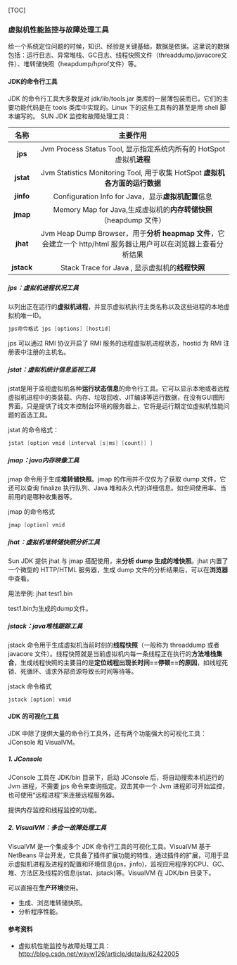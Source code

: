 [TOC]

### 虚拟机性能监控与故障处理工具 

给一个系统定位问题的时候，知识、经验是关键基础，数据是依据。这里说的数据包括：运行日志、异常堆栈、GC日志、线程快照文件（threaddump/javacore文件）、堆转储快照（heapdump/hprof文件）等。

#### JDK的命令行工具

JDK 的命令行工具大多数是对 jdk/lib/tools.jar 类库的一层薄包装而已，它们的主要功能代码是在 tools 类库中实现的。Linux 下的这些工具有的甚至是用 shell 脚本编写的。
SUN JDK 监控和故障处理工具：

|    名称    |                           主要作用                           |
| :--------: | :----------------------------------------------------------: |
|  **jps**   | Jvm Process Status Tool, 显示指定系统内所有的 HotSpot 虚拟机**进程** |
| **jstat**  | Jvm Statistics Monitoring Tool, 用于收集 HotSpot **虚拟机各方面的运行数据** |
| **jinfo**  |     Configuration Info for Java，显示**虚拟机配置**信息      |
|  **jmap**  | Memory Map for Java,生成虚拟机的**内存转储快照**（heapdump 文件） |
|  **jhat**  | Jvm Heap Dump Browser，用于**分析 heapmap 文件**，它会建立一个 http/html 服务器让用户可以在浏览器上查看分析结果 |
| **jstack** |       Stack Trace for Java , 显示虚拟机的**线程快照**        |

##### jps：虚拟机进程状况工具

以列出正在运行的**虚拟机进程**，并显示虚拟机执行主类名称以及这些进程的本地虚拟机唯一ID。

```java
jps命令格式 jps [options] [hostid]
```

jps 可以通过 RMI 协议开启了 RMI 服务的远程虚拟机进程状态，hostid 为 RMI 注册表中注册的主机名。



##### jstat：虚拟机统计信息监视工具

jstat是用于监视虚拟机各种**运行状态信息**的命令行工具。它可以显示本地或者远程虚拟机进程中的类装载、内存、垃圾回收、JIT编译等运行数据，在没有GUI图形界面，只是提供了纯文本控制台环境的服务器上，它将是运行期定位虚拟机性能问题的首选工具。

jstat 的命令格式：

```java
jstat [option vmid [interval [s|ms] [count]] ]
```



##### jmap：java内存映像工具

jmap 命令用于生成**堆转储快照**。jmap 的作用并不仅仅为了获取 dump 文件，它还可以查询 finalize 执行队列、Java 堆和永久代的详细信息。如空间使用率、当前用的是哪种收集器等。

jmap 的命令格式 

```java
jmap [option] vmid
```



##### jhat：虚拟机堆转储快照分析工具

Sun JDK 提供 jhat 与 jmap 搭配使用，来**分析 dump 生成的堆快照**。jhat 内置了一个微型的 HTTP/HTML 服务器，生成 dump 文件的分析结果后，可以在**浏览器**中查看。

用法举例: jhat test1.bin

test1.bin为生成的dump文件。




##### jstack：java堆栈跟踪工具

jstack 命令用于生成虚拟机当前时刻的**线程快照**（一般称为 threaddump 或者 javacore 文件）。线程快照就是当前虚拟机内每一条线程正在执行的**方法堆栈集合**，生成线程快照的主要目的是**定位线程出现长时间==停顿==的原因**，如线程死锁、死循环、请求外部资源导致长时间等待等。

jstack 命令格式 

```java
jstack [option] vmid
```



#### JDK 的可视化工具

JDK 中除了提供大量的命令行工具外，还有两个功能强大的可视化工具：JConsole 和 VisualVM。

##### 1. JConsole

JConsole 工具在  JDK/bin 目录下，启动 JConsole 后，将自动搜索本机运行的 Jvm 进程，不需要 jps 命令来查询指定。双击其中一个 Jvm 进程即可开始监控，也可使用“远程进程”来连接远程服务器。

提供内存监控和线程监控的功能。

##### 2. VisualVM：多合一故障处理工具

VisualVM 是一个集成多个 JDK 命令行工具的可视化工具。VisualVM 基于 NetBeans 平台开发，它具备了插件扩展功能的特性，通过插件的扩展，可用于显示虚拟机进程及进程的配置和环境信息(jps，jinfo)，监视应用程序的CPU、GC、堆、方法区及线程的信息(jstat、jstack)等。VisualVM 在 JDK/bin 目录下。

可以直接在**生产环境**使用。

- 生成、浏览堆转储快照。
- 分析程序性能。



#### **参考资料**

- 虚拟机性能监控与故障处理工具：http://blog.csdn.net/wsyw126/article/details/62422005

